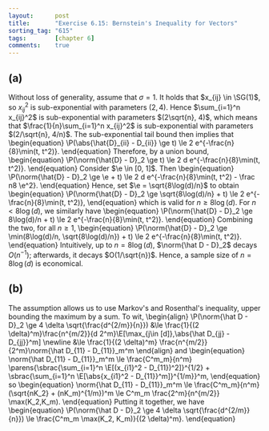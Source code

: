 ```yaml
---
layout:      post
title:       "Exercise 6.15: Bernstein's Inequality for Vectors"
sorting_tag: "615"
tags:        [chapter 6]
comments:    true
---
```


## (a)

Without loss of generality, assume that $\sigma=1$.
It holds that $x_{ij} \in \SG(1)$, so $x_{ij}^2$ is sub-exponential with parameters $(2, 4)$.
Hence $\sum_{i=1}^n x_{ij}^2$ is sub-exponential with parameters $(2\sqrt{n}, 4)$, which means that $\frac{1}{n}\sum_{i=1}^n x_{ij}^2$ is sub-exponential with parameters $(2/\sqrt{n}, 4/n)$.
The sub-exponential tail bound then implies that
\begin{equation}
    \P(\abs{\hat{D}\_{ii} - D_{ii}} \ge t) \le 2 e^{-\frac{n}{8}\min(t, t^2)}.
\end{equation}
Therefore, by a union bound,
\begin{equation}
    \P(\norm{\hat{D} - D}_2 \ge t) \le 2 d e^{-\frac{n}{8}\min(t, t^2)}.
\end{equation}
Consider $\e \in [0, 1]$.
Then
\begin{equation}
    \P(\norm{\hat{D} - D}_2 \ge \e + t) \le 2 d e^{-\frac{n}{8}\min(t, t^2) - \frac n8 \e^2}.
\end{equation}
Hence, set $\e = \sqrt{8\log(d)/n}$ to obtain
\begin{equation}
    \P(\norm{\hat{D} - D}_2 \ge \sqrt{8\log(d)/n} + t) \le 2 e^{-\frac{n}{8}\min(t, t^2)},
\end{equation}
which is valid for $n \ge 8 \log(d)$.
For $n < 8 \log(d)$, we similarly have
\begin{equation}
    \P(\norm{\hat{D} - D}_2 \ge 8\log(d)/n + t) \le 2 e^{-\frac{n}{8}\min(t, t^2)}.
\end{equation}
Combining the two, for all $n \ge 1$,
\begin{equation}
    \P(\norm{\hat{D} - D}_2 \ge \min(8\log(d)/n, \sqrt{8\log(d)/n}) + t) \le 2 e^{-\frac{n}{8}\min(t, t^2)}.
\end{equation}
Intuitively, up to $n = 8 \log(d)$, $\norm{\hat D - D}_2$ decays $O(n^{-1})$;
afterwards, it decays $O(1/\sqrt{n})$.
Hence, a sample size of $n = 8 \log(d)$ is economical.

## (b)

The assumption allows us to use Markov's and Rosenthal's inequality, upper bounding the maximum by a sum.
To wit,
\begin{align}
    \P(\norm{\hat D - D}\_2 \ge 4 \delta \sqrt{\frac{d^{2/m}}{n}})
    &\le \frac{1}{(2 \delta)^m}\frac{n^{m/2}}{d 2^m}\E[\max\_{j\in [d]}\,\abs{\hat D\_{jj} - D\_{jj}}^m] \newline
    &\le \frac{1}{(2 \delta)^m} \frac{n^{m/2}}{2^m}\norm{\hat D\_{11} - D\_{11}}\_m^m
\end{align}
and
\begin{equation}
    \norm{\hat D\_{11} - D\_{11}}\_m^m
    \le \frac{C^m\_m}{n^m} \parens{\sbrac{\sum\_{i=1}^n \E[(x\_{i1}^2 - D\_{11})^2]}^{1/2} + \sbrac{\sum\_{i=1}^n \E[\abs{x\_{i1}^2 - D\_{11}}^m]}^{1/m}}^m,
\end{equation}
so
\begin{equation}
    \norm{\hat D\_{11} - D\_{11}}\_m^m
    \le \frac{C^m\_m}{n^m} (\sqrt{nK\_2} + (nK\_m)^{1/m})^m
    \le C^m\_m  \frac{2^m}{n^{m/2}} \max(K\_2,K\_m).
\end{equation}
Putting it together, we have
\begin{equation}
    \P(\norm{\hat D - D}\_2 \ge 4 \delta \sqrt{\frac{d^{2/m}}{n}}) \le \frac{C^m\_m \max(K\_2, K\_m)}{(2 \delta)^m}.
\end{equation}

